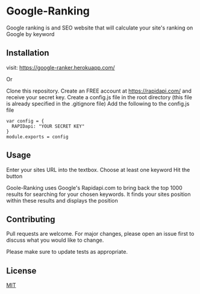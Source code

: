 # Google-Ranking

Google ranking is and SEO website that will calculate your site's ranking on Google by keyword

## Installation

visit: https://google-ranker.herokuapp.com/

Or

Clone this repository.
Create an FREE account at https://rapidapi.com/ and receive your secret key.
Create a config.js file in the root directory (this file is already specified in the .gitignore file)
Add the following to the config.js file
```
var config = {
  RAPIDapi: "YOUR SECRET KEY"
}
module.exports = config
```


## Usage

Enter your sites URL into the textbox.
Choose at least one keyword
Hit the button

Goole-Ranking uses Google's Rapidapi.com to bring back the top 1000 results for searching for your chosen keywords. It finds your sites position within these results and displays the position

## Contributing
Pull requests are welcome. For major changes, please open an issue first to discuss what you would like to change.

Please make sure to update tests as appropriate.

## License
[MIT](https://choosealicense.com/licenses/mit/)
